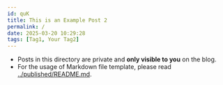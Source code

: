 ```yaml
---
id: quK
title: This is an Example Post 2
permalink: /
date: 2025-03-20 10:29:28
tags: [Tag1, Your Tag2]
---
```


- Posts in this directory are private and **only visible to you** on the blog.
- For the usage of Markdown file template, please read [../published/README.md](../published/README.md). 
